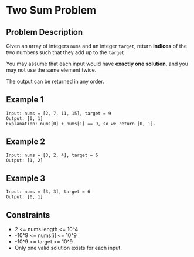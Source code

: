 
# Two Sum Problem

## Problem Description
Given an array of integers `nums` and an integer `target`, return **indices** of the two numbers such that they add up to the `target`.

You may assume that each input would have **exactly one solution**, and you may not use the same element twice.

The output can be returned in any order.

## Example 1
```
Input: nums = [2, 7, 11, 15], target = 9  
Output: [0, 1]  
Explanation: nums[0] + nums[1] == 9, so we return [0, 1].
```

## Example 2
```
Input: nums = [3, 2, 4], target = 6  
Output: [1, 2]
```

## Example 3
```
Input: nums = [3, 3], target = 6  
Output: [0, 1]
```

## Constraints
- 2 <= nums.length <= 10^4
- -10^9 <= nums[i] <= 10^9
- -10^9 <= target <= 10^9
- Only one valid solution exists for each input.